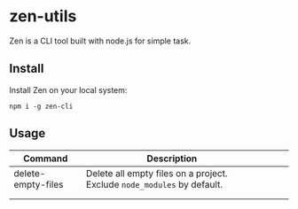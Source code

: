 # zen-utils

Zen is a CLI tool built with node.js for simple task.

## Install

Install Zen on your local system:

`npm i -g zen-cli`

## Usage

| Command            | Description                                                             |     |     |     |
| ------------------ | ----------------------------------------------------------------------- | --- | --- | --- |
| delete-empty-files | Delete all empty files on a project. Exclude `node_modules` by default. |     |     |     |
|                    |                                                                         |     |     |     |
|                    |                                                                         |     |     |     |
